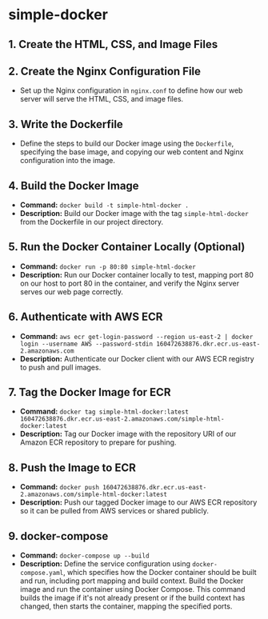 # simple-docker

## 1. Create the HTML, CSS, and Image Files

## 2. Create the Nginx Configuration File

- Set up the Nginx configuration in `nginx.conf` to define how our web server will serve the HTML, CSS, and image files.

## 3. Write the Dockerfile

- Define the steps to build our Docker image using the `Dockerfile`, specifying the base image, and copying our web content and Nginx configuration into the image.

## 4. Build the Docker Image

- **Command:** `docker build -t simple-html-docker .`
- **Description:** Build our Docker image with the tag `simple-html-docker` from the Dockerfile in our project directory.

## 5. Run the Docker Container Locally (Optional)

- **Command:** `docker run -p 80:80 simple-html-docker`
- **Description:** Run our Docker container locally to test, mapping port 80 on our host to port 80 in the container, and verify the Nginx server serves our web page correctly.

## 6. Authenticate with AWS ECR

- **Command:** `aws ecr get-login-password --region us-east-2 | docker login --username AWS --password-stdin 160472638876.dkr.ecr.us-east-2.amazonaws.com`
- **Description:** Authenticate our Docker client with our AWS ECR registry to push and pull images.

## 7. Tag the Docker Image for ECR

- **Command:** `docker tag simple-html-docker:latest 160472638876.dkr.ecr.us-east-2.amazonaws.com/simple-html-docker:latest`
- **Description:** Tag our Docker image with the repository URI of our Amazon ECR repository to prepare for pushing.

## 8. Push the Image to ECR

- **Command:** `docker push 160472638876.dkr.ecr.us-east-2.amazonaws.com/simple-html-docker:latest`
- **Description:** Push our tagged Docker image to our AWS ECR repository so it can be pulled from AWS services or shared publicly.

## 9. docker-compose

- **Command:** `docker-compose up --build`
- **Description:** Define the service configuration using `docker-compose.yaml`, which specifies how the Docker container should be built and run, including port mapping and build context. Build the Docker image and run the container using Docker Compose. This command builds the image if it's not already present or if the build context has changed, then starts the container, mapping the specified ports.